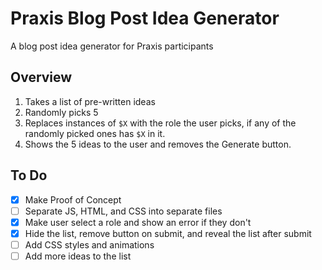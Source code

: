 # Praxis Blog Post Idea Generator
A blog post idea generator for Praxis participants

## Overview

1. Takes a list of pre-written ideas
2. Randomly picks 5
3. Replaces instances of `$X` with the role the user picks, if any of the randomly picked ones has `$X` in it.
4. Shows the 5 ideas to the user and removes the Generate button.

## To Do

- [x] Make Proof of Concept
- [ ] Separate JS, HTML, and CSS into separate files
- [x] Make user select a role and show an error if they don't
- [x] Hide the list, remove button on submit, and reveal the list after submit
- [ ] Add CSS styles and animations
- [ ] Add more ideas to the list